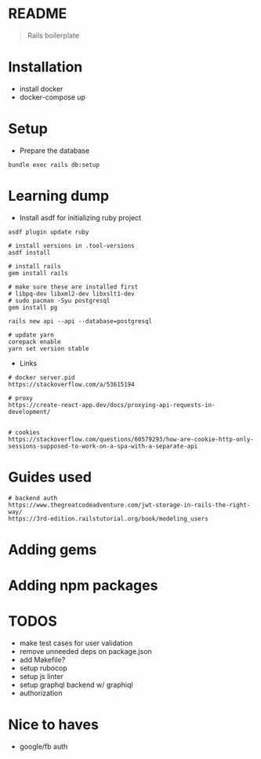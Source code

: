 # README

> Rails boilerplate

# Installation

- install docker
- docker-compose up

# Setup

- Prepare the database
```
bundle exec rails db:setup
```

# Learning dump

- Install asdf for initializing ruby project

```
asdf plugin update ruby

# install versions in .tool-versions
asdf install

# install rails
gem install rails

# make sure these are installed first
# libpq-dev libxml2-dev libxslt1-dev
# sudo pacman -Syu postgresql
gem install pg

rails new api --api --database=postgresql

# update yarn
corepack enable
yarn set version stable
```

- Links

```
# docker server.pid
https://stackoverflow.com/a/53615194

# proxy
https://create-react-app.dev/docs/proxying-api-requests-in-development/


# cookies
https://stackoverflow.com/questions/60579293/how-are-cookie-http-only-sessions-supposed-to-work-on-a-spa-with-a-separate-api
```

# Guides used

```
# backend auth
https://www.thegreatcodeadventure.com/jwt-storage-in-rails-the-right-way/
https://3rd-edition.railstutorial.org/book/modeling_users
```


# Adding gems

# Adding npm packages

# TODOS

- make test cases for user validation
- remove unneeded deps on package.json
- add Makefile?
- setup rubocop
- setup js linter
- setup graphql backend w/ graphiql
- authorization

# Nice to haves
- google/fb auth
